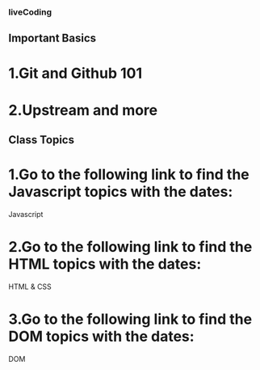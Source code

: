 ### liveCoding
## Important Basics
# 1.Git and Github 101
# 2.Upstream and more
## Class Topics
# 1.Go to the following link to find the Javascript topics with the dates:

Javascript
# 2.Go to the following link to find the HTML topics with the dates:

HTML & CSS
# 3.Go to the following link to find the DOM topics with the dates:

DOM
